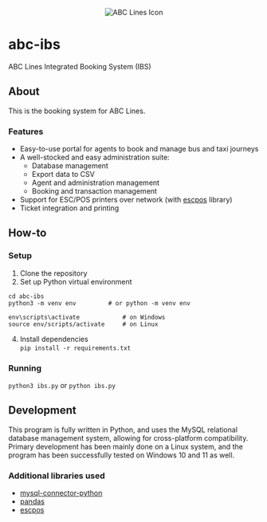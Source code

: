 
<p align='center'> <img src='https://github.com/lvek4096/abc-ibs/assets/133903654/ecb1918c-20d0-4a13-a692-694cd3ac7cbf' alt='ABC Lines Icon'> </p>

# abc-ibs
 ABC Lines Integrated Booking System (IBS)
## About
This is the booking system for ABC Lines. 
### Features
 - Easy-to-use portal for agents to book and manage bus and taxi journeys
 - A well-stocked and easy administration suite:
	 - Database management
   	 - Export data to CSV
	 - Agent and administration management
	 - Booking and transaction management
- Support for ESC/POS printers over network (with [escpos](https://github.com/python-escpos/python-escpos) library)
- Ticket integration and printing
 

## How-to
### Setup
1. Clone the repository
2. Set up Python virtual environment
```
cd abc-ibs
python3 -m venv env			# or python -m venv env

env\scripts\activate			# on Windows
source env/scripts/activate		# on Linux
```
4. Install dependencies <br>
```pip install -r requirements.txt```
### Running 
```python3 ibs.py``` or ```python ibs.py```<br>

## Development
This program is fully written in Python, and uses the MySQL relational database management system, allowing for cross-platform compatibility.<br>
Primary development has been mainly done on a Linux system, and the program has been successfully tested on Windows 10 and 11 as well.
### Additional libraries used
 - [mysql-connector-python](https://dev.mysql.com/doc/connector-python/en/)
 - [pandas](https://pandas.pydata.org/)
 - [escpos](https://github.com/python-escpos/python-escpos)
